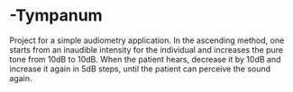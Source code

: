 # -Tympanum
Project for a simple audiometry application.
In the ascending method, one starts from an inaudible intensity for the individual and increases the pure tone from 10dB to 10dB. When the patient hears, decrease it by 10dB and increase it again in 5dB steps, until the patient can perceive the sound again.

